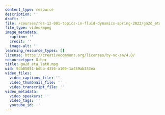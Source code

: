 ```yaml
---
content_type: resource
description: ''
draft: ''
file: /courses/res-12-001-topics-in-fluid-dynamics-spring-2022/ga2d_eta_lat0.mpg
file_type: video/mpeg
image_metadata:
  caption: ''
  credit: ''
  image-alt: ''
learning_resource_types: []
license: https://creativecommons.org/licenses/by-nc-sa/4.0/
resourcetype: Other
title: ga2d_eta_lat0.mpg
uid: 9da85051-bdbb-4356-a109-1a459ab353ea
video_files:
  video_captions_file: ''
  video_thumbnail_file: ''
  video_transcript_file: ''
video_metadata:
  video_speakers: ''
  video_tags: ''
  youtube_id: ''
---
```

